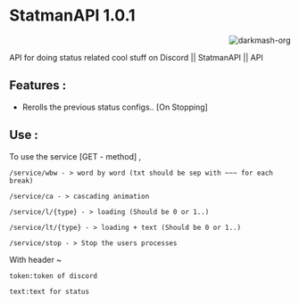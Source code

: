 # StatmanAPI 1.0.1

<p class="views" align="right"><img src="https://komarev.com/ghpvc/?username=darkmash-org-statman&label=Project%20views&color=0e75b6&style=flat" alt="darkmash-org" /></p>


API for doing status related cool stuff on Discord || StatmanAPI || API


## Features :
    
  - Rerolls the previous status configs.. [On Stopping]

## Use :

To use the service [GET - method] ,
```
/service/wbw - > word by word (txt should be sep with ~~~ for each break)
```
```
/service/ca - > cascading animation
```
```
/service/l/{type} - > loading (Should be 0 or 1..)
```
```
/service/lt/{type} - > loading + text (Should be 0 or 1..)
```
```
/service/stop - > Stop the users processes
```

With header ~
    
    token:token of discord
    
    text:text for status
    
